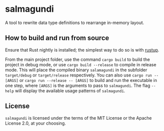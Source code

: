 # salmagundi

A tool to rewrite data type definitions to rearrange in-memory layout.

## How to build and run from source

Ensure that Rust nightly is installed; the simplest way to do so is
with [rustup](https://rustup.rs).

From the main project folder, use the command `cargo build` to build
the project in debug mode, or use `cargo build --release` to compile
in release mode. This will place the compiled binary `salamagundi` in
the subfolder `target/debug` or `target/release` respectively. You can
also use `cargo run -- [ARGS]` or `cargo run --release -- [ARGS]` to
build and run the executable in one step, where `[ARGS]` is the
arguments to pass to `salmagundi`.  The flag `--help` will display the
available usage patterns of `salmagundi`.

## License

`salmagundi` is licensed under the terms of the MIT License or the Apache License 2.0, at your choosing.
